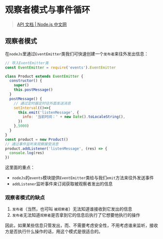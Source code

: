 # 观察者模式与事件循环
> [API 文档 | Node.js 中文网](http://nodejs.cn/api/)
## 观察者模式
在`nodeJs`里通过`EventEmitter`类我们可快速创建一个`发布者`来往外发出信息：
```js
// 导入EventEmitter类
const EventEmitter = require('events').EventEmitter

class Product extends EventEmitter {
  constructor() {
    super()
    this.postMessage()
  }
  postMessage() {
    // 通过定时器定时往外面发送消息
    setInterval(()=>{
      this.emit('listenMessage', {
        info: '当前时间：' + new Date().toLocaleString(),
      })
    },5000)
  }
}
const product = new Product()
// 通过事件监听来观察接受消息
product.addListener('listenMessage', (res) => {
  console.log(res)
})
```
这里面的重点：
* `nodeJs`的`events`模块提供`EventEmitter`类给与我们`emit`方法来往外发送事件
* `addListener`监听事件来订阅获取被观察者发出的信息
### 观察者模式的缺点
1. `发布者`（当然，也可叫 `被观察者`）无法知道谁接收到它发出的信息
2. `发布者`无法知道`观察者`是否拿到它的信息后执行了它想要他执行的操作

因此，如果某些信息只管发出，而、不需要考虑安全性，不用考虑谁来监听，接收方是否执行什么操作的话，用这个模式是很适合的。